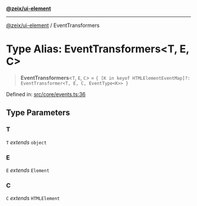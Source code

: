 [**@zeix/ui-element**](../README.md)

***

[@zeix/ui-element](../globals.md) / EventTransformers

# Type Alias: EventTransformers\<T, E, C\>

> **EventTransformers**\<`T`, `E`, `C`\> = `{ [K in keyof HTMLElementEventMap]?: EventTransformer<T, E, C, EventType<K>> }`

Defined in: [src/core/events.ts:36](https://github.com/zeixcom/ui-element/blob/9f9c8943091140c68eaabf44011b82d99588c469/src/core/events.ts#L36)

## Type Parameters

### T

`T` *extends* `object`

### E

`E` *extends* `Element`

### C

`C` *extends* `HTMLElement`

